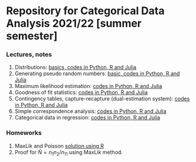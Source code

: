 # Repository for Categorical Data Analysis 2021/22 [summer semester]

### Lectures, notes

1. Distributions: [basics, codes in Python, R and Julia](notebooks/cda_1_distributions.ipynb)
2. Generating pseudo random numbers: [basic, codes in Python, R and Julia](notebooks/cda_2_pseudorandom.ipynb)
3. Maximum likelihood estimation: [codes in Python, R and Julia](notebooks/cda_3_maxlik.ipynb)
4. Goodness of fit statistics: [codes in Python, R and Julia](notebooks/cda_4_gof.ipynb)
5. Contingency tables, capture-recapture (dual-estimation system): [codes in Python, R and Julia](notebooks/cda_5_cattab.ipynb)
6. Simple correspondence analysis: [codes in Python, R and Julia](notebooks/cda_6_ca.ipynb)
7. Categorical data in regression: [codes in Python, R and Julia](notebooks/cda_7_factors_ame.ipynb)

### Homeworks

1. MaxLik and Poisson [solution using R](homeworks/hw1_solution.ipynb)
2. Proof for $\hat{N}=n_1n_2/n_{11}$ using MaxLik method.
